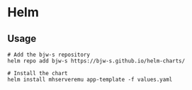 # Helm

## Usage

```shell
# Add the bjw-s repository
helm repo add bjw-s https://bjw-s.github.io/helm-charts/

# Install the chart
helm install mhserveremu app-template -f values.yaml
```